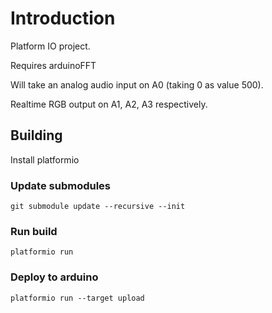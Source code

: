 # Introduction

Platform IO project.

Requires arduinoFFT

Will take an analog audio input on A0 (taking 0 as value 500).

Realtime RGB output on A1, A2, A3 respectively.

## Building

Install platformio

### Update submodules

`git submodule update --recursive --init`

### Run build

`platformio run`

### Deploy to arduino

`platformio run --target upload`
